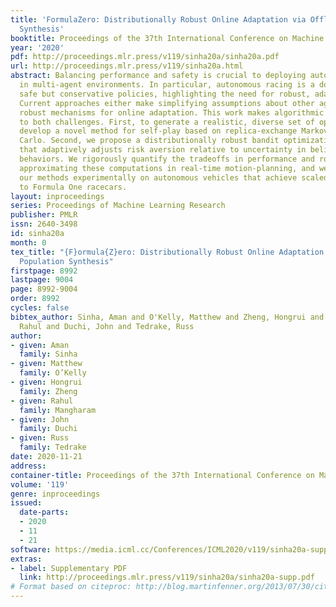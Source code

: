 ```yaml
---
title: 'FormulaZero: Distributionally Robust Online Adaptation via Offline Population
  Synthesis'
booktitle: Proceedings of the 37th International Conference on Machine Learning
year: '2020'
pdf: http://proceedings.mlr.press/v119/sinha20a/sinha20a.pdf
url: http://proceedings.mlr.press/v119/sinha20a.html
abstract: Balancing performance and safety is crucial to deploying autonomous vehicles
  in multi-agent environments. In particular, autonomous racing is a domain that penalizes
  safe but conservative policies, highlighting the need for robust, adaptive strategies.
  Current approaches either make simplifying assumptions about other agents or lack
  robust mechanisms for online adaptation. This work makes algorithmic contributions
  to both challenges. First, to generate a realistic, diverse set of opponents, we
  develop a novel method for self-play based on replica-exchange Markov chain Monte
  Carlo. Second, we propose a distributionally robust bandit optimization procedure
  that adaptively adjusts risk aversion relative to uncertainty in beliefs about opponents’
  behaviors. We rigorously quantify the tradeoffs in performance and robustness when
  approximating these computations in real-time motion-planning, and we demonstrate
  our methods experimentally on autonomous vehicles that achieve scaled speeds comparable
  to Formula One racecars.
layout: inproceedings
series: Proceedings of Machine Learning Research
publisher: PMLR
issn: 2640-3498
id: sinha20a
month: 0
tex_title: "{F}ormula{Z}ero: Distributionally Robust Online Adaptation via Offline
  Population Synthesis"
firstpage: 8992
lastpage: 9004
page: 8992-9004
order: 8992
cycles: false
bibtex_author: Sinha, Aman and O'Kelly, Matthew and Zheng, Hongrui and Mangharam,
  Rahul and Duchi, John and Tedrake, Russ
author:
- given: Aman
  family: Sinha
- given: Matthew
  family: O’Kelly
- given: Hongrui
  family: Zheng
- given: Rahul
  family: Mangharam
- given: John
  family: Duchi
- given: Russ
  family: Tedrake
date: 2020-11-21
address: 
container-title: Proceedings of the 37th International Conference on Machine Learning
volume: '119'
genre: inproceedings
issued:
  date-parts:
  - 2020
  - 11
  - 21
software: https://media.icml.cc/Conferences/ICML2020/v119/sinha20a-supp.zip
extras:
- label: Supplementary PDF
  link: http://proceedings.mlr.press/v119/sinha20a/sinha20a-supp.pdf
# Format based on citeproc: http://blog.martinfenner.org/2013/07/30/citeproc-yaml-for-bibliographies/
---
```

